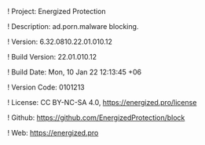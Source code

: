 ! Project: Energized Protection

! Description: ad.porn.malware blocking.

! Version: 6.32.0810.22.01.010.12

! Build Version: 22.01.010.12

! Build Date: Mon, 10 Jan 22 12:13:45 +06

! Version Code: 0101213

! License: CC BY-NC-SA 4.0, https://energized.pro/license

! Github: https://github.com/EnergizedProtection/block

! Web: https://energized.pro
